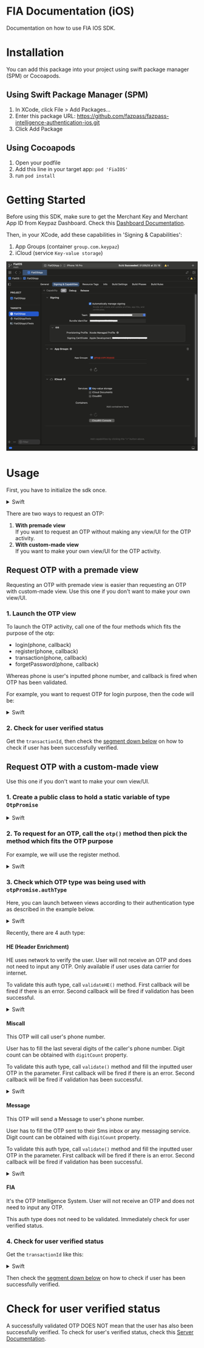 # FIA Documentation (iOS)

Documentation on how to use FIA IOS SDK.

# Installation

You can add this package into your project using swift package manager (SPM) or Cocoapods.

## Using Swift Package Manager (SPM)

1. In XCode, click File > Add Packages...
2. Enter this package URL: https://github.com/fazpass/fazpass-intelligence-authentication-ios.git
3. Click Add Package

## Using Cocoapods

1. Open your podfile
2. Add this line in your target app: `pod 'FiaIOS'`
3. run `pod install`

# Getting Started

Before using this SDK, make sure to get the Merchant Key and Merchant App ID from Keypaz Dashboard. 
Check this [Dashboard Documentation](README.Dashboard.md#retrieve-your-merchant-key).

Then, in your XCode, add these capabilities in 'Signing & Capabilities':
1. App Groups (container `group.com.keypaz`)
2. iCloud (service `Key-value storage`)

![XCode Signing & Capabilities](images/xcode-signing-capabilities.png)

# Usage

First, you have to initialize the sdk once.

<details>
<summary>Swift</summary>
 
```swift
import FiaIOS

// get fia instance
let fia = FIAFactory.getInstance()

fia.initialize("YOUR_MERCHANT_KEY", "YOUR_MERCHANT_APP_ID")
```

</details>

There are two ways to request an OTP:
1. <b>With premade view</b><br>If you want to request an OTP without making any view/UI for the OTP activity.
2. <b>With custom-made view</b><br>If you want to make your own view/UI for the OTP activity.

## Request OTP with a premade view

Requesting an OTP with premade view is easier than requesting an OTP with custom-made view. Use this one if you don't want to make your own view/UI.

### 1. Launch the OTP view

To launch the OTP activity, call one of the four methods which fits the purpose of the otp:
- login(phone, callback)
- register(phone, callback)
- transaction(phone, callback)
- forgetPassword(phone, callback)

Whereas phone is user's inputted phone number, and callback is fired when OTP has been validated.

For example, you want to request OTP for login purpose, then the code will be:

<details>
<summary>Swift</summary>
 
```swift
fia.otpView().login("PHONE_NUMBER") { tId in
	// If transactionId is nil, OTP validation has an error.
	guard let transactionId = tId else {
		// handle failed OTP validation here...
		return
	}

	// with the transactionId, check for the user verified status here...
}
```
 
</details>

### 2. Check for user verified status

Get the `transactionId`, then check the [segment down below](#check-for-user-verified-status) on how to check if user has been successfully verified.

## Request OTP with a custom-made view

Use this one if you don't want to make your own view/UI.

### 1. Create a public class to hold a static variable of type `OtpPromise`

<details>
<summary>Swift</summary>

```swift
public class Constants {
	static var otpPromise: OtpPromise? = nil
}
```

</details>

### 2. To request for an OTP, call the `otp()` method then pick the method which fits the OTP purpose

For example, we will use the register method.

<details>
<summary>Swift</summary>

```swift
fia.otp().register("PHONE_NUMBER") { promise in
	if (promise.hasError) {
		let error = promise.error
		// handle failed OTP request here...
		return
	}

	Constants.otpPromise = promise
}
```
 
</details>

### 3. Check which OTP type was being used with `otpPromise.authType`

Here, you can launch between views according to their authentication type as described in the example below.

<details>
<summary>Swift</summary>

```swift
switch (Constants.otpPromise!.authType) {
case .HE:
  // Navigate view to HE view...
  break
case .Miscall:
  // Navigate view to Miscall view...
  break
case .Message:
  // Navigate view to Message view...
  break
case .FIA:
  // Navigate view to FIA view...
  break
}
```
 
</details>

Recently, there are 4 auth type:

#### HE (Header Enrichment)

HE uses network to verify the user. User will not receive an OTP and does not need to input any OTP. Only available if user uses data carrier for internet.

To validate this auth type, call `validateHE()` method. 
First callback will be fired if there is an error. 
Second callback will be fired if validation has been successful.

<details>
<summary>Swift</summary>

```swift
Constants.otpPromise!.validateHE(
	{ err in
		// handle error here...
	},
	{
		let transactionId = Constants.otpPromise!.transactionId
		// with the transactionId, check for the user verified status here...
	}
)
```
 
</details>

#### Miscall

This OTP will call user's phone number.

User has to fill the last several digits of the caller's phone number. Digit count can be obtained with `digitCount` property.

To validate this auth type, call `validate()` method and fill the inputted user OTP in the parameter.
First callback will be fired if there is an error.
Second callback will be fired if validation has been successful.

<details>
<summary>Swift</summary>

```swift
let digitCount = Constants.otpPromise!.digitCount

// validate OTP method
Constants.otpPromise.validate(
  "USER_INPUTTED_OTP",
  { err in
    // handle error here...
  },
  {
    let transactionId = Constants.otpPromise!.transactionId
    // with the transactionId, check for the user verified status here...
  }
)
```
 
</details>

#### Message

This OTP will send a Message to user's phone number.

User has to fill the OTP sent to their Sms inbox or any messaging service. Digit count can be obtained with `digitCount` property.

To validate this auth type, call `validate()` method and fill the inputted user OTP in the parameter.
First callback will be fired if there is an error.
Second callback will be fired if validation has been successful.

<details>
<summary>Swift</summary>

```swift
let digitCount = Constants.otpPromise!.digitCount

Constants.otpPromise.validate(
	"USER_INPUTTED_OTP",
	{ err in
		// handle error here...
	},
	{
		let transactionId = Constants.otpPromise!.transactionId
		// with the transactionId, check for the user verified status here...
	}
)
```
 
</details>

#### FIA

It's the OTP Intelligence System. User will not receive an OTP and does not need to input any OTP.

This auth type does not need to be validated. Immediately check for user verified status.

### 4. Check for user verified status

Get the `transactionId` like this:

<details>
<summary>Swift</summary>

```swift
let transactionId = Constants.otpPromise!.transactionId
```
 
</details>

Then check the [segment down below](#check-for-user-verified-status) on how to check if user has been successfully verified.

# Check for user verified status

A successfully validated OTP DOES NOT mean that the user has also been successfully verified. 
To check for user's verified status, check this [Server Documentation](README.Server.md#check-for-user-verified-status).
